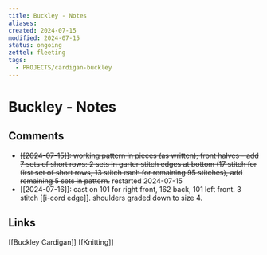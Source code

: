 ```yaml
---
title: Buckley - Notes
aliases: 
created: 2024-07-15
modified: 2024-07-15
status: ongoing
zettel: fleeting
tags:
  - PROJECTS/cardigan-buckley
---
```

# Buckley - Notes
## Comments
- ~~[[2024-07-15]]: working pattern in pieces (as written); front halves - add 7 sets of short rows: 2 sets in garter stitch edges at bottom (17 stitch for first set of short rows, 13 stitch each for remaining 95 stitches), add remaining 5 sets in pattern.~~ restarted 2024-07-15
- [[2024-07-16]]: cast on 101 for right front, 162 back, 101 left front. 3 stitch [[i-cord edge]]. shoulders graded down to size 4.

## Links
[[Buckley Cardigan]]
[[Knitting]]
